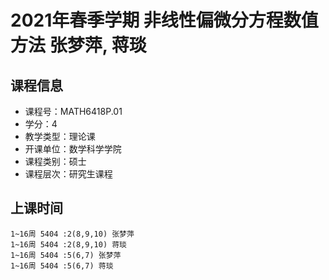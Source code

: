 # 2021年春季学期 非线性偏微分方程数值方法 张梦萍, 蒋琰






## 课程信息

- 课程号：MATH6418P.01
- 学分：4
- 教学类型：理论课
- 开课单位：数学科学学院
- 课程类别：硕士
- 课程层次：研究生课程

## 上课时间

```
1~16周 5404 :2(8,9,10) 张梦萍
1~16周 5404 :2(8,9,10) 蒋琰
1~16周 5404 :5(6,7) 张梦萍
1~16周 5404 :5(6,7) 蒋琰
```

